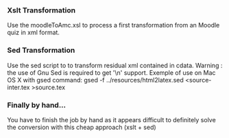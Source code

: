 ### Xslt Transformation 

Use the moodleToAmc.xsl to process a first transformation from an Moodle quiz in xml format.

### Sed Transformation

Use the sed script to to transform residual xml contained in cdata.
Warning : the use of Gnu Sed is required to get '\n' support.
Exemple of use on Mac OS X with gsed command:
 gsed -f ../resources/html2latex.sed <source-inter.tex >source.tex

### Finally by hand...

You have to finish the job by hand as it appears difficult to definitely solve the conversion with this cheap approach (xslt + sed)
